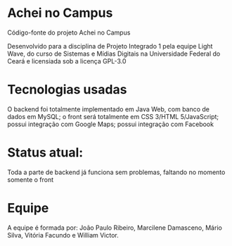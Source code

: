 # Achei no Campus

Código-fonte do projeto Achei no Campus

Desenvolvido para a disciplina de Projeto Integrado 1 pela equipe Light Wave, do curso de Sistemas e Mídias Digitais na Universidade Federal do Ceará e licensiada sob a licença GPL-3.0

# Tecnologias usadas
  
  O backend foi totalmente implementado em Java Web, com banco de dados em MySQL; o front será totalmente em CSS 3/HTML 5/JavaScript; possui integração com Google Maps; possui integração com Facebook

# Status atual:

  Toda a parte de backend já funciona sem problemas, faltando no momento somente o front

# Equipe

A equipe é formada por:
João Paulo Ribeiro, 
Marcilene Damasceno, 
Mário Silva, 
Vitória Facundo e 
William Victor.
  
